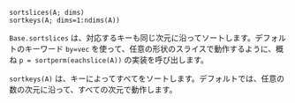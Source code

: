 ```
sortslices(A; dims)
sortkeys(A; dims=1:ndims(A))
```

`Base.sortslices` は、対応するキーも同じ次元に沿ってソートします。デフォルトのキーワード `by=vec` を使って、任意の形状のスライスで動作するように、概ね `p = sortperm(eachslice(A))` の実装を呼び出します。

`sortkeys(A)` は、キーによってすべてをソートします。デフォルトでは、任意の数の次元に沿って、すべての次元で動作します。
